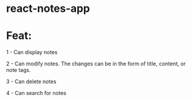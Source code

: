 # react-notes-app

# Feat:

1 - Can display notes

2 - Can modify notes. The changes can be in the form of title, content, or note tags. 

3 - Can delete notes 

4 - Can search for notes
